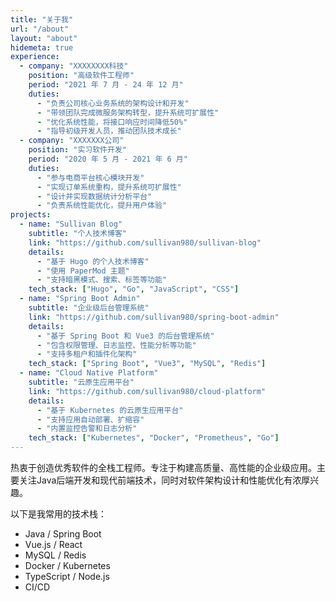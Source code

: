 ```yaml
---
title: "关于我"
url: "/about"
layout: "about"
hidemeta: true
experience:
  - company: "XXXXXXXX科技"
    position: "高级软件工程师"
    period: "2021 年 7 月 - 24 年 12 月"
    duties:
      - "负责公司核心业务系统的架构设计和开发"
      - "带领团队完成微服务架构转型，提升系统可扩展性"
      - "优化系统性能，将接口响应时间降低50%"
      - "指导初级开发人员，推动团队技术成长"
  - company: "XXXXXXX公司"
    position: "实习软件开发"
    period: "2020 年 5 月 - 2021 年 6 月"
    duties:
      - "参与电商平台核心模块开发"
      - "实现订单系统重构，提升系统可扩展性"
      - "设计并实现数据统计分析平台"
      - "负责系统性能优化，提升用户体验"
projects:
  - name: "Sullivan Blog"
    subtitle: "个人技术博客"
    link: "https://github.com/sullivan980/sullivan-blog"
    details:
      - "基于 Hugo 的个人技术博客"
      - "使用 PaperMod 主题"
      - "支持暗黑模式、搜索、标签等功能"
    tech_stack: ["Hugo", "Go", "JavaScript", "CSS"]
  - name: "Spring Boot Admin"
    subtitle: "企业级后台管理系统"
    link: "https://github.com/sullivan980/spring-boot-admin"
    details:
      - "基于 Spring Boot 和 Vue3 的后台管理系统"
      - "包含权限管理、日志监控、性能分析等功能"
      - "支持多租户和插件化架构"
    tech_stack: ["Spring Boot", "Vue3", "MySQL", "Redis"]
  - name: "Cloud Native Platform"
    subtitle: "云原生应用平台"
    link: "https://github.com/sullivan980/cloud-platform"
    details:
      - "基于 Kubernetes 的云原生应用平台"
      - "支持应用自动部署、扩缩容"
      - "内置监控告警和日志分析"
    tech_stack: ["Kubernetes", "Docker", "Prometheus", "Go"]
---
```


热衷于创造优秀软件的全栈工程师。专注于构建高质量、高性能的企业级应用。主要关注Java后端开发和现代前端技术，同时对软件架构设计和性能优化有浓厚兴趣。

以下是我常用的技术栈：

- Java / Spring Boot
- Vue.js / React
- MySQL / Redis
- Docker / Kubernetes
- TypeScript / Node.js
- CI/CD 
